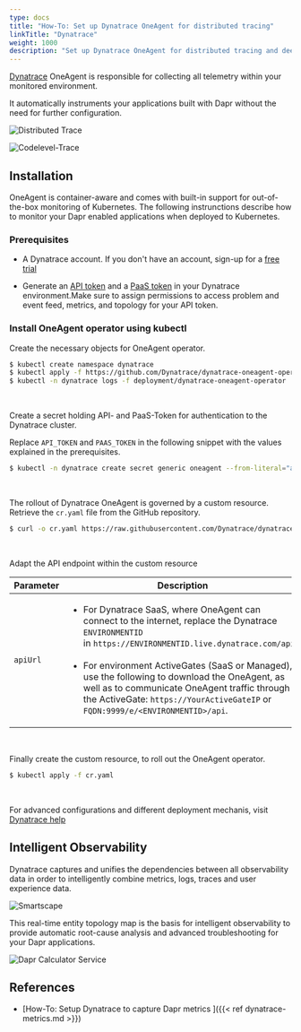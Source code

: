 ```yaml
---
type: docs
title: "How-To: Set up Dynatrace OneAgent for distributed tracing"
linkTitle: "Dynatrace"
weight: 1000
description: "Set up Dynatrace OneAgent for distributed tracing and deep code-level insights in Kubernetes"
---
```


[Dynatrace](https://www.dynatrace.com) OneAgent is responsible for collecting all telemetry within your monitored environment. 

It automatically instruments your applications built with Dapr without the need for further configuration. 

![Distributed Trace](/images/dt-waterfall.png)

![Codelevel-Trace](/images/dt-ppath.png)

## Installation

OneAgent is container-aware and comes with built-in support for out-of-the-box monitoring of Kubernetes. The following instrunctions describe how to monitor your Dapr enabled applications when deployed to Kubernetes.

### Prerequisites

- A Dynatrace account. If you don't have an account, sign-up for a [free trial](https://www.dynatrace.com/trial/)

- Generate an [API token](https://www.dynatrace.com/support/help/dynatrace-api/basics/dynatrace-api-authentication/) and a [PaaS token](https://www.dynatrace.com/support/help/shortlink/token#paas-token-) in your Dynatrace environment.Make sure to assign permissions to access problem and event feed, metrics, and topology for your API token.

### Install OneAgent operator using kubectl

Create the necessary objects for OneAgent operator. 

```bash
$ kubectl create namespace dynatrace
$ kubectl apply -f https://github.com/Dynatrace/dynatrace-oneagent-operator/releases/latest/download/kubernetes.yaml
$ kubectl -n dynatrace logs -f deployment/dynatrace-oneagent-operator
```
&nbsp;

Create a secret holding API- and PaaS-Token for authentication to the Dynatrace cluster.  

Replace `API_TOKEN` and `PAAS_TOKEN` in the following snippet with the values explained in the prerequisites.

```bash
$ kubectl -n dynatrace create secret generic oneagent --from-literal="apiToken=API_TOKEN" --from-literal="paasToken=PAAS_TOKEN"
```
&nbsp;

The rollout of Dynatrace OneAgent is governed by a custom resource. Retrieve the `cr.yaml` file from the GitHub repository.

```bash
$ curl -o cr.yaml https://raw.githubusercontent.com/Dynatrace/dynatrace-oneagent-operator/master/deploy/cr.yaml
```
&nbsp;

Adapt the API endpoint within the custom resource

| **Parameter** | **Description** 
| ------------- | ---------------  | 
| `apiUrl`| <ul><li> For Dynatrace SaaS, where OneAgent can connect to the internet, replace the Dynatrace `ENVIRONMENTID` in `https://ENVIRONMENTID.live.dynatrace.com/api`.</li><br/><li> For environment ActiveGates (SaaS or Managed), use the following to download the OneAgent, as well as to communicate OneAgent traffic through the ActiveGate: `https://YourActiveGateIP` or `FQDN:9999/e/<ENVIRONMENTID>/api`. </li></ul> |
&nbsp;

Finally create the custom resource, to roll out the OneAgent operator.

```bash
$ kubectl apply -f cr.yaml
```

&nbsp;

For advanced configurations and  different deployment mechanis, visit [Dynatrace help](https://www.dynatrace.com/support/help/technology-support/cloud-platforms/kubernetes/deploy-oneagent-k8/)


## Intelligent Observability
Dynatrace captures and unifies the dependencies between all observability data in order to intelligently combine metrics, logs, traces and user experience data. 

![Smartscape](/images/dt-smartscape.png)

This real-time entity topology map is the basis for intelligent observability to provide automatic root-cause analysis and advanced troubleshooting for your Dapr applications.

![Dapr Calculator Service](/images/dt-dapr-calculator.png)


## References
* [How-To: Setup Dynatrace to capture Dapr metrics ]({{< ref dynatrace-metrics.md >}})
